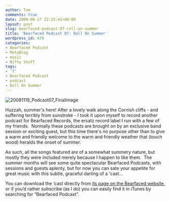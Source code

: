 ```yaml
---
author: Tom
comments: true
date: 2009-06-27 22:25:41+00:00
layout: post
slug: bearfaced-podcast-07-roll-on-summer
title: 'Bearfaced Podcast 07: Roll On Summer'
wordpress_id: 479
categories:
- Bearfaced Podcast
- MetaBlog
- music
- Nifty Stuff
tags: 
- '7'
- Bearfaced Podcast
- podcast
- Roll On Summer
---
```


![20081119_Podcast07_FinalImage](http://eatenbymonsters.files.wordpress.com/2009/06/20081119_podcast07_finalimage.jpg)

Huzzah, summer's here! After a lovely walk along the Cornish cliffs - and suffering terribly from sunstroke - I took it upon myself to record another podcast for Bearfaced Records, the ersatz record label I run with a few of my friends.  Normally these podcasts are brought on by an exclusive band session or exciting guest, but this time there's no purpose other than to give a warm and friendly welcome to the warm and friendly weather that (touch wood) heralds the onset of summer.

As such, all the songs featured are of a somewhat summery nature, but mostly they were included merely because I happen to like them.  The summer months will see some quite spectacular Bearfaced Podcasts, with sessions and guests aplenty, but for now you can sate your appetite for great music with this subtle, graceful darling of a 'cast...

You can download the ‘cast directly from [its page on the Bearfaced website](http://www.bearfacedrecords.com/#tagged/?id=97), or if you’d rather subscribe (as I do) you can easily find it in iTunes by searching for “Bearfaced Podcast”.

